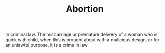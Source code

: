 ---
title: Abortion
letter: A
permalink: "/definitions/abortion.html"
body: In criminal law. The miscarriage or premature delivery of a woman who is quick
  with child, when this is brought about with a malicious design, or for an unlawful
  purpose, it is a crime in law
published_at: '2018-07-07'
layout: post
---